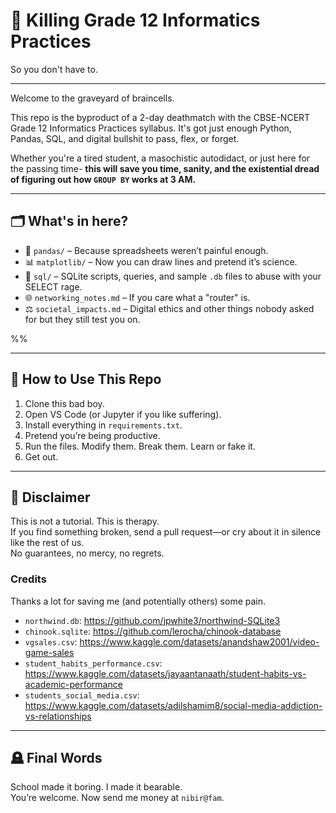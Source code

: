 # 🧠 Killing Grade 12 Informatics Practices  
So you don't have to.  

---

Welcome to the graveyard of braincells.  

This repo is the byproduct of a 2-day deathmatch with the CBSE-NCERT Grade 12 Informatics Practices syllabus.
It's got just enough Python, Pandas, SQL, and digital bullshit to pass, flex, or forget.  

Whether you're a tired student, a masochistic autodidact, or just here for the passing time- **this will save you time, sanity, and the existential dread of figuring out how `GROUP BY` works at 3 AM.**  

---

## 🗂 What's in here?

- 🐼 `pandas/` – Because spreadsheets weren’t painful enough.
- 📊 `matplotlib/` – Now you can draw lines and pretend it’s science.
- 🐘 `sql/` – SQLite scripts, queries, and sample `.db` files to abuse with your SELECT rage.
- 🌐 `networking_notes.md` – If you care what a "router" is.
- ⚖️ `societal_impacts.md` – Digital ethics and other things nobody asked for but they still test you on.

%%
<!-- 🎥 `livestream/` – Setup, configs, and painlog from the YouTube speedrun. -->


---

## 🧪 How to Use This Repo

1. Clone this bad boy.  
2. Open VS Code (or Jupyter if you like suffering).  
3. Install everything in `requirements.txt`.
4. Pretend you’re being productive. 
5. Run the files. Modify them. Break them. Learn or fake it.  
6. Get out.

---

## 🤡 Disclaimer

This is not a tutorial. This is therapy.  
If you find something broken, send a pull request—or cry about it in silence like the rest of us.  
No guarantees, no mercy, no regrets.

### Credits
Thanks a lot for saving me (and potentially others) some pain.

- `northwind.db`: https://github.com/jpwhite3/northwind-SQLite3
- `chinook.sqlite`: https://github.com/lerocha/chinook-database
- `vgsales.csv`: https://www.kaggle.com/datasets/anandshaw2001/video-game-sales
- `student_habits_performance.csv`: https://www.kaggle.com/datasets/jayaantanaath/student-habits-vs-academic-performance
- `students_social_media.csv`: https://www.kaggle.com/datasets/adilshamim8/social-media-addiction-vs-relationships

---

## 🪦 Final Words

School made it boring. I made it bearable.  
You’re welcome. Now send me money at `nibir@fam`.
